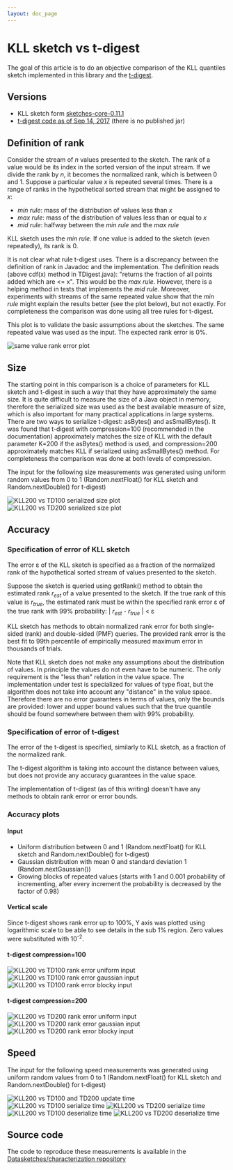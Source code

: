 ```yaml
---
layout: doc_page
---
```


# KLL sketch vs t-digest

The goal of this article is to do an objective comparison of the KLL quantiles sketch implemented in this library and the <a href="https://github.com/tdunning/t-digest">t-digest</a>.

## Versions

* KLL sketch form <a href="https://github.com/DataSketches/sketches-core/releases/tag/sketches-core-0.11.1">sketches-core-0.11.1</a>
* <a href="https://github.com/tdunning/t-digest/commit/01ea144ca865361be6786fd502bb554c75105e3c">t-digest code as of Sep 14, 2017</a> (there is no published jar)

## Definition of rank

Consider the stream of <i>n</i> values presented to the sketch. The rank of a value would be its index in the sorted version of the input stream. If we divide the rank by <i>n</i>, it becomes the normalized rank, which is between 0 and 1. Suppose a particular value <i>x</i> is repeated several times. There is a range of ranks in the hypothetical sorted stream that might be assigned to <i>x</i>:

* <i>min rule</i>: mass of the distribution of values less than <i>x</i>
* <i>max rule</i>: mass of the distribution of values less than or equal to <i>x</i>
* <i>mid rule</i>: halfway between the <i>min rule</i> and the <i>max rule</i>

KLL sketch uses the <i>min rule</i>. If one value is added to the sketch (even repeatedly), its rank is 0.

It is not clear what rule t-digest uses. There is a discrepancy between the definition of rank in Javadoc and the implementation. The definition reads (above cdf(x) method in TDigest.java): "returns the fraction of all points added which are <= x". This would be the <i>max rule</i>. However, there is a helping method in tests that implements the <i>mid rule</i>. Moreover, experiments with streams of the same repeated value show that the <i>min rule</i> might explain the results better (see the plot below), but not exactly. For completeness the comparison was done using all tree rules for t-digest.

This plot is to validate the basic assumptions about the sketches. The same repeated value was used as the input. The expected rank error is 0%.

<img class="doc-img-full" src="{{site.docs_img_dir}}/quantiles/kll200-vs-td100-error-same-value.png" alt="same value rank error plot" />

## Size

The starting point in this comparison is a choice of parameters for KLL sketch and t-digest in such a way that they have approximately the same size. It is quite difficult to measure the size of a Java object in memory, therefore the serialized size was used as the best available measure of size, which is also important for many practical applications in large systems. There are two ways to serialize t-digest: asBytes() and asSmallBytes(). It was found that t-digest with compression=100 (recommended in the documentation) approximately matches the size of KLL with the default parameter K=200 if the asBytes() method is used, and compression=200 approximately matches KLL if serialized using asSmallBytes() method. For completeness the comparison was done at both levels of compression.

The input for the following size measurements was generated using uniform random values from 0 to 1 (Random.nextFloat() for KLL sketch and Random.nextDouble() for t-digest)

<img class="doc-img-full" src="{{site.docs_img_dir}}/quantiles/kll200-vs-td100-size.png" alt="KLL200 vs TD100 serialized size plot" />

<img class="doc-img-full" src="{{site.docs_img_dir}}/quantiles/kll200-vs-td200-size.png" alt="KLL200 vs TD200 serialized size plot" />

## Accuracy

### Specification of error of KLL sketch

The error &epsilon; of the KLL sketch is specified as a fraction of the normalized rank of the hypothetical sorted stream of values presented to the sketch.

Suppose the sketch is queried using getRank() method to obtain the estimated rank <i>r<sub>est</sub></i> of a value presented to the sketch. If the true rank of this value is <i>r<sub>true</sub></i>, the estimated rank must be within the specified rank error &epsilon; of the true rank with 99% probability:
&#124;&nbsp;<i>r<sub>est</sub></i>&nbsp;-&nbsp;<i>r<sub>true</sub></i>&nbsp;&#124;&nbsp;<&nbsp;&epsilon;

KLL sketch has methods to obtain normalized rank error for both single-sided (rank) and double-sided (PMF) queries. The provided rank error is the best fit to 99th percentile of empirically measured maximum error in thousands of trials.

Note that KLL sketch does not make any assumptions about the distribution of values. In principle the values do not even have to be numeric. The only requirement is the "less than" relation in the value space. The implementation under test is specialized for values of type float, but the algorithm does not take into account any "distance" in the value space. Therefore there are no error guarantees in terms of values, only the bounds are provided: lower and upper bound values such that the true quantile should be found somewhere between them with 99% probability.

### Specification of error of t-digest

The error of the t-digest is specified, similarly to KLL sketch, as a fraction of the normalized rank.

The t-digest algorithm is taking into account the distance between values, but does not provide any accuracy guarantees in the value space.

The implementation of t-digest (as of this writing) doesn't have any methods to obtain rank error or error bounds.

### Accuracy plots

#### Input

* Uniform distribution between 0 and 1 (Random.nextFloat() for KLL sketch and Random.nextDouble() for t-digest)
* Gaussian distribution with mean 0 and standard deviation 1 (Random.nextGaussian())
* Growing blocks of repeated values (starts with 1 and 0.001 probability of incrementing, after every increment the probability is decreased by the factor of 0.98)

#### Vertical scale

Since t-digest shows rank error up to 100%, Y axis was plotted using logarithmic scale to be able to see details in the sub 1% region. Zero values were substituted with 10<sup>-2</sup>.

#### t-digest compression=100

<img class="doc-img-full" src="{{site.docs_img_dir}}/quantiles/kll200-vs-td100-error-uniform.png" alt="KLL200 vs TD100 rank error uniform input" />

<img class="doc-img-full" src="{{site.docs_img_dir}}/quantiles/kll200-vs-td100-error-gaussian.png" alt="KLL200 vs TD100 rank error gaussian input" />

<img class="doc-img-full" src="{{site.docs_img_dir}}/quantiles/kll200-vs-td100-error-blocky.png" alt="KLL200 vs TD100 rank error blocky input" />

#### t-digest compression=200

<img class="doc-img-full" src="{{site.docs_img_dir}}/quantiles/kll200-vs-td200-error-uniform.png" alt="KLL200 vs TD200 rank error uniform input" />

<img class="doc-img-full" src="{{site.docs_img_dir}}/quantiles/kll200-vs-td200-error-gaussian.png" alt="KLL200 vs TD200 rank error gaussian input" />

<img class="doc-img-full" src="{{site.docs_img_dir}}/quantiles/kll200-vs-td200-error-blocky.png" alt="KLL200 vs TD200 rank error blocky input" />

## Speed

The input for the following speed measurements was generated using uniform random values from 0 to 1 (Random.nextFloat() for KLL sketch and Random.nextDouble() for t-digest)

<img class="doc-img-full" src="{{site.docs_img_dir}}/quantiles/kll200-vs-td100-td200-update-time.png" alt="KLL200 vs TD100 and TD200 update time" />

<img class="doc-img-full" src="{{site.docs_img_dir}}/quantiles/kll200-vs-td100-serialize-time.png" alt="KLL200 vs TD100 serialize time" />

<img class="doc-img-full" src="{{site.docs_img_dir}}/quantiles/kll200-vs-td200-serialize-time.png" alt="KLL200 vs TD200 serialize time" />

<img class="doc-img-full" src="{{site.docs_img_dir}}/quantiles/kll200-vs-td100-deserialize-time.png" alt="KLL200 vs TD100 deserialize time" />

<img class="doc-img-full" src="{{site.docs_img_dir}}/quantiles/kll200-vs-td200-deserialize-time.png" alt="KLL200 vs TD200 deserialize time" />

## Source code

The code to reproduce these measurements is available in the <a href="https://github.com/DataSketches/characterization/tree/tdigest">Datasketches/characterization repository</a>